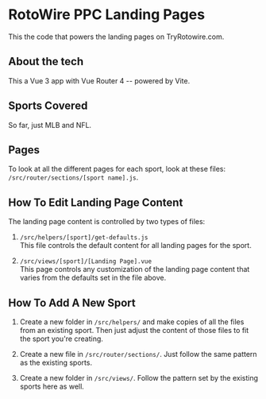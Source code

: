 # RotoWire PPC Landing Pages

This the code that powers the landing pages on TryRotowire.com.

## About the tech

This a Vue 3 app with Vue Router 4 -- powered by Vite.

## Sports Covered

So far, just MLB and NFL.

## Pages

To look at all the different pages for each sport, look at these files: `/src/router/sections/[sport name].js`.

## How To Edit Landing Page Content

The landing page content is controlled by two types of files:

1. `/src/helpers/[sport]/get-defaults.js`<br>
   This file controls the default content for all landing pages for the sport.

2. `/src/views/[sport]/[Landing Page].vue`<br>
   This page controls any customization of the landing page content that varies from the defaults set in the file above.

## How To Add A New Sport

1. Create a new folder in `/src/helpers/` and make copies of all the files from an existing sport. Then just adjust the content of those files to fit the sport you're creating.

2. Create a new file in `/src/router/sections/`. Just follow the same pattern as the existing sports.

3. Create a new folder in `/src/views/`. Follow the pattern set by the existing sports here as well.
